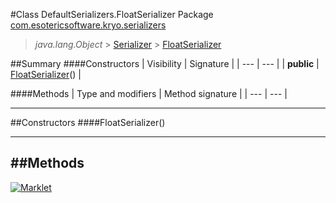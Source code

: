 #Class DefaultSerializers.FloatSerializer
Package [com.esotericsoftware.kryo.serializers](README.md)<br>

> *java.lang.Object* > [Serializer](../Serializer.md) > [FloatSerializer](FloatSerializer.md)






##Summary
####Constructors
| Visibility | Signature |
| --- | --- |
| **public** | [FloatSerializer](#floatserializer)() |

####Methods
| Type and modifiers | Method signature |
| --- | --- |

---


##Constructors
####FloatSerializer()
> 


---


##Methods
---

[![Marklet](https://img.shields.io/badge/Generated%20by-Marklet-green.svg)](https://github.com/Faylixe/marklet)